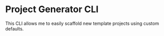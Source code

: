 # Project Generator CLI

This CLI allows me to easily scaffold new template projects using custom defaults.
